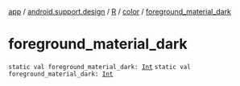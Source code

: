 [app](../../../index.md) / [android.support.design](../../index.md) / [R](../index.md) / [color](index.md) / [foreground_material_dark](.)

# foreground_material_dark

`static val foreground_material_dark: `[`Int`](https://kotlinlang.org/api/latest/jvm/stdlib/kotlin/-int/index.html)
`static val foreground_material_dark: `[`Int`](https://kotlinlang.org/api/latest/jvm/stdlib/kotlin/-int/index.html)